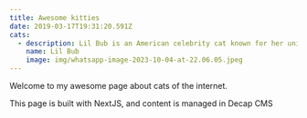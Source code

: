 ```yaml
---
title: Awesome kitties
date: 2019-03-17T19:31:20.591Z
cats:
  - description: Lil Bub is an American celebrity cat known for her unique appearance.
    name: Lil Bub
    image: img/whatsapp-image-2023-10-04-at-22.06.05.jpeg
---
```


Welcome to my awesome page about cats of the internet.

This page is built with NextJS, and content is managed in Decap CMS
